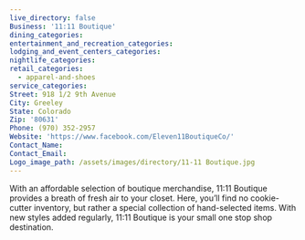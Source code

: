 ```yaml
---
live_directory: false
Business: '11:11 Boutique'
dining_categories:
entertainment_and_recreation_categories:
lodging_and_event_centers_categories:
nightlife_categories:
retail_categories:
  - apparel-and-shoes
service_categories:
Street: 918 1/2 9th Avenue
City: Greeley
State: Colorado
Zip: '80631'
Phone: (970) 352-2957
Website: 'https://www.facebook.com/Eleven11BoutiqueCo/'
Contact_Name:
Contact_Email:
Logo_image_path: /assets/images/directory/11-11 Boutique.jpg
---
```


With an affordable selection of boutique merchandise, 11:11 Boutique provides a breath of fresh air to your closet. Here, you’ll find no cookie-cutter inventory, but rather a special collection of hand-selected items. With new styles added regularly, 11:11 Boutique is your small one stop shop destination.